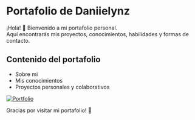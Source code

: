 # Portafolio de Daniielynz

¡Hola! 👋 Bienvenido a mi portafolio personal.  
Aquí encontrarás mis proyectos, conocimientos, habilidades y formas de contacto.

## Contenido del portafolio
- Sobre mi
- Mis conocimientos
- Proyectos personales y colaborativos

[![Portfolio](https://img.shields.io/badge/Portafolio-FFFFFF?style=for-the-badge&logo=About.me&logoColor=black)](https://daniielynz.github.io/)

Gracias por visitar mi portafolio! 🚀
